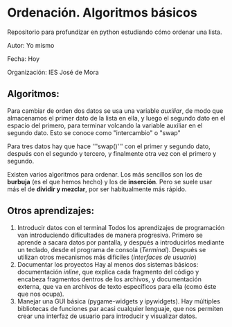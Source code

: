 # Ordenación. Algoritmos básicos
Repositorio para profundizar en python estudiando cómo ordenar una lista.

Autor: Yo mismo

Fecha: Hoy

Organización: IES José de Mora

## Algoritmos:
Para cambiar de orden dos datos se usa una variable *auxiliar*, de modo que almacenamos el primer dato de la lista en ella, y luego el segundo dato en el espacio del primero, para terminar volcando la variable auxiliar en el segundo dato. Esto se conoce como "intercambio" o "swap"

Para tres datos hay que hace '''swap()''' con el primer y segundo dato, después con el segundo y tercero, y finalmente otra vez con el primero y segundo.

Existen varios algoritmos para ordenar. Los más sencillos son los de **burbuja** (es el que hemos hecho) y los de **inserción**. Pero se suele usar más el de **dividir y mezclar**, por ser habitualmente más rápido.

## Otros aprendizajes:
1. Introducir datos con el terminal
Todos los aprendizajes de programación van introduciendo dificultades de manera progresiva. Primero se aprende a sacara datos por pantalla, y después a introducirlos mediante un teclado, desde el programa de consola (*Terminal*). Después se utilizan otros mecanismos más difíciles (*interfaces de usuario*) 
1. Documentar los proyectos
  Hay al menos dos sistemas básicos: documentación *inline*, que explica cada fragmento del código y encabeza fragmentos dentros de los archivos, y documentación externa, que va en archivos de texto específicos para ella (como éste que nos ocupa). 
1. Manejar una GUI básica (pygame-widgets y ipywidgets).
  Hay múltiples bibliotecas de funciones par acasi cualquier lenguaje, que nos permiten crear una interfaz de usuario para introducir y visualizar datos.